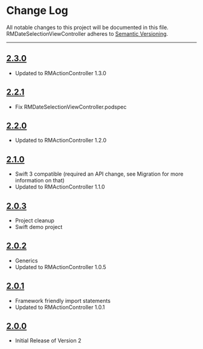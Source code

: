 # Change Log

All notable changes to this project will be documented in this file.
RMDateSelectionViewController adheres to [Semantic Versioning](http://semver.org/).

---

## [2.3.0](https://github.com/CooperRS/RMDateSelectionViewController/releases/tag/2.3.0)

* Updated to RMActionController 1.3.0

## [2.2.1](https://github.com/CooperRS/RMDateSelectionViewController/releases/tag/2.2.1)

* Fix RMDateSelectionViewController.podspec

## [2.2.0](https://github.com/CooperRS/RMDateSelectionViewController/releases/tag/2.2.0)

* Updated to RMActionController 1.2.0

## [2.1.0](https://github.com/CooperRS/RMDateSelectionViewController/releases/tag/2.1.0)

* Swift 3 compatible (required an API change, see Migration for more information on that)
* Updated to RMActionController 1.1.0

## [2.0.3](https://github.com/CooperRS/RMDateSelectionViewController/releases/tag/2.0.3)

* Project cleanup
* Swift demo project

## [2.0.2](https://github.com/CooperRS/RMDateSelectionViewController/releases/tag/2.0.2)

* Generics
* Updated to RMActionController 1.0.5

## [2.0.1](https://github.com/CooperRS/RMDateSelectionViewController/releases/tag/1.0.1)

* Framework friendly import statements
* Updated to RMActionController 1.0.1

## [2.0.0](https://github.com/CooperRS/RMDateSelectionViewController/releases/tag/2.0.0)

* Initial Release of Version 2
